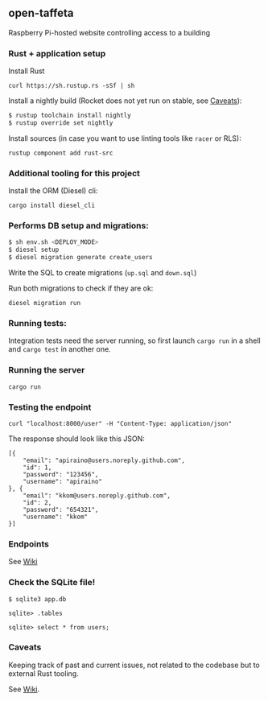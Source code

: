 ## open-taffeta
Raspberry Pi-hosted website controlling access to a building

### Rust + application setup

Install Rust

`curl https://sh.rustup.rs -sSf | sh`

Install a nightly build (Rocket does not yet run on stable, see [Caveats](#caveats)):
``` bash
$ rustup toolchain install nightly
$ rustup override set nightly
```

Install sources (in case you want to use linting tools like `racer` or RLS):

`rustup component add rust-src`

### Additional tooling for this project

Install the ORM (Diesel) cli:

`cargo install diesel_cli`

### Performs DB setup and migrations:

``` bash
$ sh env.sh <DEPLOY_MODE>
$ diesel setup
$ diesel migration generate create_users
```

Write the SQL to create migrations (`up.sql` and `down.sql`)

Run both migrations to check if they are ok:

`diesel migration run`

### Running tests:

Integration tests need the server running, so first launch `cargo run` in a shell and `cargo test` in another one.

### Running the server

`cargo run`

### Testing the endpoint

`curl "localhost:8000/user" -H "Content-Type: application/json"`

The response should look like this JSON:

```
[{
    "email": "apiraino@users.noreply.github.com",
    "id": 1,
    "password": "123456",
    "username": "apiraino"
}, {
    "email": "kkom@users.noreply.github.com",
    "id": 2,
    "password": "654321",
    "username": "kkom"
}]
```

### Endpoints

See [Wiki](https://github.com/apiraino/open-taffeta/wiki/Endpoints)

### Check the SQLite file!

`$ sqlite3 app.db`

`sqlite> .tables`

`sqlite> select * from users;`

### Caveats

Keeping track of past and current issues, not related to the codebase but to external Rust tooling.

See [Wiki](https://github.com/apiraino/open-taffeta/wiki/Caveats).
